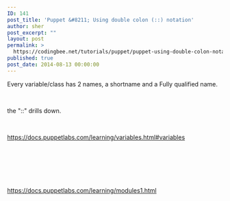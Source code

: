 ```yaml
---
ID: 141
post_title: 'Puppet &#8211; Using double colon (::) notation'
author: sher
post_excerpt: ""
layout: post
permalink: >
  https://codingbee.net/tutorials/puppet/puppet-using-double-colon-notation
published: true
post_date: 2014-08-13 00:00:00
---
```

Every variable/class has 2 names, a shortname and a Fully qualified name.

&nbsp;

the "::" drills down.

&nbsp;

https://docs.puppetlabs.com/learning/variables.html#variables

&nbsp;

&nbsp;

&nbsp;

https://docs.puppetlabs.com/learning/modules1.html

&nbsp;

&nbsp;

&nbsp;
